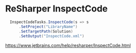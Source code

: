 # ReSharper InspectCode #

```csharp
  InspectCodeTasks.InspectCode(s => s
      .SetProject("LibraryName")
      .SetTargetPath(Solution)
      .SetOutput("InspectCode.xml")
```

https://www.jetbrains.com/help/resharper/InspectCode.html
